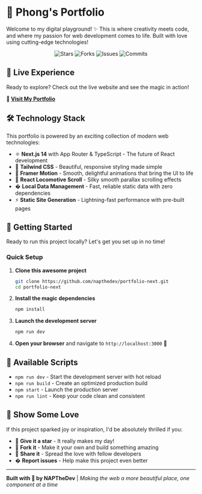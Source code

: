 # 🚀 Phong's Portfolio

Welcome to my digital playground! ✨ This is where creativity meets code, and where my passion for web development comes to life. Built with love using cutting-edge technologies!

<p align="center">
  <img alt="Stars" src="https://badgen.net/github/stars/napthedev/portfolio-next">
  <img alt="Forks" src="https://badgen.net/github/forks/napthedev/portfolio-next">
  <img alt="Issues" src="https://badgen.net/github/issues/napthedev/portfolio-next">
  <img alt="Commits" src="https://badgen.net/github/commits/napthedev/portfolio-next">
</p>

## 🌟 Live Experience

Ready to explore? Check out the live website and see the magic in action!

**🔗 [Visit My Portfolio](https://portfolio-napthedev.vercel.app/)**

## 🛠️ Technology Stack

This portfolio is powered by an exciting collection of modern web technologies:

- ⚛️ **Next.js 14** with App Router & TypeScript - The future of React development
- 🎨 **Tailwind CSS** - Beautiful, responsive styling made simple  
- 🌊 **Framer Motion** - Smooth, delightful animations that bring the UI to life
- 🎢 **React Locomotive Scroll** - Silky smooth parallax scrolling effects
- � **Local Data Management** - Fast, reliable static data with zero dependencies
- ⚡ **Static Site Generation** - Lightning-fast performance with pre-built pages

## 🚀 Getting Started

Ready to run this project locally? Let's get you set up in no time!

### Quick Setup

1. **Clone this awesome project**
   ```bash
   git clone https://github.com/napthedev/portfolio-next.git
   cd portfolio-next
   ```

2. **Install the magic dependencies**
   ```bash
   npm install
   ```

3. **Launch the development server**
   ```bash
   npm run dev
   ```

4. **Open your browser** and navigate to `http://localhost:3000` 🎉

## 🎯 Available Scripts

- `npm run dev` - Start the development server with hot reload
- `npm run build` - Create an optimized production build
- `npm start` - Launch the production server
- `npm run lint` - Keep your code clean and consistent

## 💝 Show Some Love

If this project sparked joy or inspiration, I'd be absolutely thrilled if you:

- 🌟 **Give it a star** - It really makes my day!
- 🍴 **Fork it** - Make it your own and build something amazing
- 💬 **Share it** - Spread the love with fellow developers
- � **Report issues** - Help make this project even better

---

**Built with 💖 by NAPTheDev** | *Making the web a more beautiful place, one component at a time*
